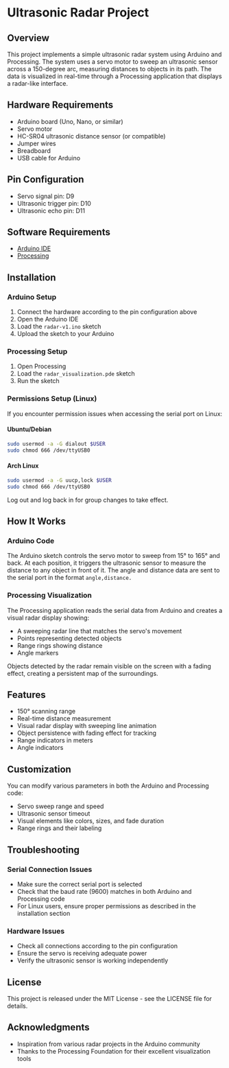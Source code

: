 # Ultrasonic Radar Project

## Overview
This project implements a simple ultrasonic radar system using Arduino and Processing. The system uses a servo motor to sweep an ultrasonic sensor across a 150-degree arc, measuring distances to objects in its path. The data is visualized in real-time through a Processing application that displays a radar-like interface.

## Hardware Requirements
- Arduino board (Uno, Nano, or similar)
- Servo motor
- HC-SR04 ultrasonic distance sensor (or compatible)
- Jumper wires
- Breadboard
- USB cable for Arduino

## Pin Configuration
- Servo signal pin: D9
- Ultrasonic trigger pin: D10
- Ultrasonic echo pin: D11

## Software Requirements
- [Arduino IDE](https://www.arduino.cc/en/software)
- [Processing](https://processing.org/download)

## Installation

### Arduino Setup
1. Connect the hardware according to the pin configuration above
2. Open the Arduino IDE
3. Load the `radar-v1.ino` sketch
4. Upload the sketch to your Arduino

### Processing Setup
1. Open Processing
2. Load the `radar_visualization.pde` sketch
3. Run the sketch

### Permissions Setup (Linux)
If you encounter permission issues when accessing the serial port on Linux:

#### Ubuntu/Debian
```bash
sudo usermod -a -G dialout $USER
sudo chmod 666 /dev/ttyUSB0
```

#### Arch Linux
```bash
sudo usermod -a -G uucp,lock $USER
sudo chmod 666 /dev/ttyUSB0
```

Log out and log back in for group changes to take effect.

## How It Works

### Arduino Code
The Arduino sketch controls the servo motor to sweep from 15° to 165° and back. At each position, it triggers the ultrasonic sensor to measure the distance to any object in front of it. The angle and distance data are sent to the serial port in the format `angle,distance.`

### Processing Visualization
The Processing application reads the serial data from Arduino and creates a visual radar display showing:
- A sweeping radar line that matches the servo's movement
- Points representing detected objects
- Range rings showing distance
- Angle markers

Objects detected by the radar remain visible on the screen with a fading effect, creating a persistent map of the surroundings.

## Features
- 150° scanning range
- Real-time distance measurement
- Visual radar display with sweeping line animation
- Object persistence with fading effect for tracking
- Range indicators in meters
- Angle indicators

## Customization
You can modify various parameters in both the Arduino and Processing code:
- Servo sweep range and speed
- Ultrasonic sensor timeout
- Visual elements like colors, sizes, and fade duration
- Range rings and their labeling

## Troubleshooting

### Serial Connection Issues
- Make sure the correct serial port is selected
- Check that the baud rate (9600) matches in both Arduino and Processing code
- For Linux users, ensure proper permissions as described in the installation section

### Hardware Issues
- Check all connections according to the pin configuration
- Ensure the servo is receiving adequate power
- Verify the ultrasonic sensor is working independently

## License
This project is released under the MIT License - see the LICENSE file for details.

## Acknowledgments
- Inspiration from various radar projects in the Arduino community
- Thanks to the Processing Foundation for their excellent visualization tools

